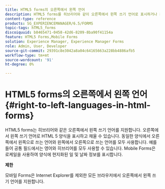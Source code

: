 ```yaml
---
title: HTML5 forms의 오른쪽에서 왼쪽 언어
description: HTML5 forms를 히브리어와 같이 오른쪽에서 왼쪽 쓰기 언어로 표시하거나 채울 수 있습니다.
content-type: reference
products: SG_EXPERIENCEMANAGER/6.5/FORMS
topic-tags: hTML5_forms
discoiquuid: b8465471-0458-42d6-8209-8ba90f41154a
feature: HTML5 Forms,Mobile Forms
solution: Experience Manager, Experience Manager Forms
role: Admin, User, Developer
source-git-commit: 29391c8e3042a8a04c64165663a228bb4886afb5
workflow-type: tm+mt
source-wordcount: '91'
ht-degree: 0%

---
```


# HTML5 forms의 오른쪽에서 왼쪽 언어 {#right-to-left-languages-in-html-forms}

HTML5 forms는 히브리어와 같은 오른쪽에서 왼쪽 쓰기 언어를 지원합니다. 오른쪽에서 왼쪽 쓰기 언어로 HTML 5 양식을 표시하고 채울 수 있습니다. 동일한 양식에서 오른쪽에서 왼쪽으로 쓰는 언어와 왼쪽에서 오른쪽으로 쓰는 언어를 모두 사용합니다. 예를 들어 공통 필드에서는 영어와 히브리어를 모두 사용할 수 있습니다. Mobile Forms은 로케일을 사용하여 양식에 현지화된 일 및 날짜 정보를 표시합니다.

**제한**

모바일 Forms은 Internet Explorer를 제외한 모든 브라우저에서 오른쪽에서 왼쪽 쓰기 언어를 지원합니다.
